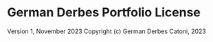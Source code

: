 # German Derbes Portfolio License

Version 1, November 2023
Copyright (c) German Derbes Catoni, 2023
